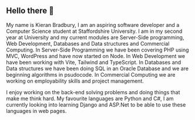 ## Hello there 👋

<!--
**StarFall015/StarFall015** is a ✨ _special_ ✨ repository because its `README.md` (this file) appears on your GitHub profile.

Here are some ideas to get you started:

- 🔭 I’m currently working on ...
- 🌱 I’m currently learning ...
- 👯 I’m looking to collaborate on ...
- 🤔 I’m looking for help with ...
- 💬 Ask me about ...
- 📫 How to reach me: ...
- 😄 Pronouns: ...
- ⚡ Fun fact: ...
-->

My name is Kieran Bradbury, I am an aspiring software developer and a Computer Science student at Staffordshire University. I am in my second year at University and my current modules are Server-Side programming, Web Development, Databases and Data structures and Commercial Computing. In Server-Side Programming we have been covering PHP using MVC, WordPress and have now started on Node. In Web Development we have been working with Vite, Tailwind and TypeScript. In Databases and Data structures we have been doing SQL in an Oracle Database and we are beginning algorithms in psudocode. In Commercial Computing we are working on employability skills and project management.

I enjoy working on the back-end solving problems and doing things that make me think hard. My favourite languages are Python and C#, I am currently looking into learning Django and ASP.Net to be able to use these languages in web pages.
